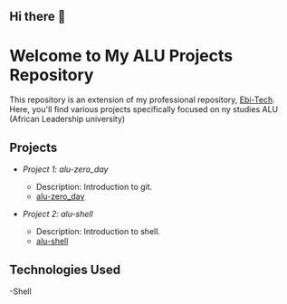 ## Hi there 👋


# Welcome to My ALU Projects Repository

This repository is an extension of my professional repository, [Ebi-Tech](https://github.com/Ebi-Tech). Here, you'll find various projects specifically focused on ny studies ALU (African Leadership university)

## Projects

- *Project 1:  alu-zero_day*
  - Description: Introduction to git.
  - [ alu-zero_day](https://github.com/d-k0de/alu-zero_day)

- *Project 2: alu-shell*
  - Description: Introduction to shell.
  - [alu-shell](https://github.com/d-k0de/alu-shell)

## Technologies Used

-Shell
